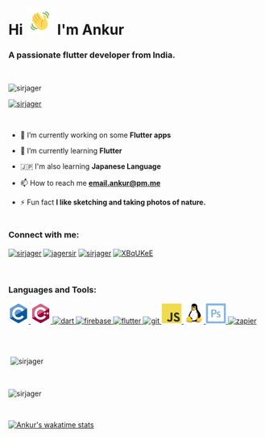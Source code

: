 <h1 align="left">Hi <img src="https://github.com/SirJager/SirJager/blob/master/assets/wave.gif"height="55px" width="55px"> I'm Ankur</h1>
<h3 align="left">A passionate flutter developer from India.</h3>
<br/>
<p align="left"> <img src="https://komarev.com/ghpvc/?username=sirjager&label=Profile%20views&color=0e75b6&style=flat" alt="sirjager" /> </p>

<p align="left"> <a href="https://twitter.com/sirjager" target="blank"><img src="https://img.shields.io/twitter/follow/sirjager?logo=twitter&style=for-the-badge" alt="sirjager" /></a> </p>
<br/>

- 🔭 I’m currently working on some **Flutter apps**

- 🌱 I’m currently learning **Flutter**

- 🇯🇵 I'm also learning **Japanese Language**

- 📫 How to reach me **email.ankur@pm.me**

- ⚡ Fun fact **I like sketching and taking photos of nature.**
<br/><br/>
<h3 align="left">Connect with me:</h3>
<p align="left">
<a href="https://twitter.com/sirjager" target="blank"><img align="center" src="https://raw.githubusercontent.com/rahuldkjain/github-profile-readme-generator/master/src/images/icons/Social/twitter.svg" alt="sirjager" height="30" width="40" /></a>
<a href="https://fb.com/jagersir" target="blank"><img align="center" src="https://raw.githubusercontent.com/rahuldkjain/github-profile-readme-generator/master/src/images/icons/Social/facebook.svg" alt="jagersir" height="30" width="40" /></a>
<a href="https://instagram.com/sirjager" target="blank"><img align="center" src="https://raw.githubusercontent.com/rahuldkjain/github-profile-readme-generator/master/src/images/icons/Social/instagram.svg" alt="sirjager" height="30" width="40" /></a>
<a href="https://discord.gg/XBqUKeE" target="blank"><img align="center" src="https://raw.githubusercontent.com/rahuldkjain/github-profile-readme-generator/master/src/images/icons/Social/discord.svg" alt="XBqUKeE" height="30" width="40" /></a>
</p>
<br/>
<h3 align="left">Languages and Tools:</h3>
<p align="left"> <a href="https://www.cprogramming.com/" target="_blank"> <img src="https://raw.githubusercontent.com/devicons/devicon/master/icons/c/c-original.svg" alt="c" width="40" height="40"/> </a> <a href="https://www.w3schools.com/cpp/" target="_blank"> <img src="https://raw.githubusercontent.com/devicons/devicon/master/icons/cplusplus/cplusplus-original.svg" alt="cplusplus" width="40" height="40"/> </a> <a href="https://dart.dev" target="_blank"> <img src="https://www.vectorlogo.zone/logos/dartlang/dartlang-icon.svg" alt="dart" width="40" height="40"/> </a> <a href="https://firebase.google.com/" target="_blank"> <img src="https://www.vectorlogo.zone/logos/firebase/firebase-icon.svg" alt="firebase" width="40" height="40"/> </a> <a href="https://flutter.dev" target="_blank"> <img src="https://www.vectorlogo.zone/logos/flutterio/flutterio-icon.svg" alt="flutter" width="40" height="40"/> </a> <a href="https://git-scm.com/" target="_blank"> <img src="https://www.vectorlogo.zone/logos/git-scm/git-scm-icon.svg" alt="git" width="40" height="40"/> </a> <a href="https://developer.mozilla.org/en-US/docs/Web/JavaScript" target="_blank"> <img src="https://raw.githubusercontent.com/devicons/devicon/master/icons/javascript/javascript-original.svg" alt="javascript" width="40" height="40"/> </a> <a href="https://www.linux.org/" target="_blank"> <img src="https://raw.githubusercontent.com/devicons/devicon/master/icons/linux/linux-original.svg" alt="linux" width="40" height="40"/> </a> <a href="https://www.photoshop.com/en" target="_blank"> <img src="https://raw.githubusercontent.com/devicons/devicon/master/icons/photoshop/photoshop-line.svg" alt="photoshop" width="40" height="40"/> </a> <a href="https://zapier.com" target="_blank"> <img src="https://www.vectorlogo.zone/logos/zapier/zapier-icon.svg" alt="zapier" width="40" height="40"/> </a> </p>
<br/><br/>

<p>&nbsp;<img align="center" src="https://github-readme-stats.vercel.app/api?username=sirjager&show_icons=true&locale=en&theme=tokyonight&count_private=true" alt="sirjager" /></p>
<br/>


<p><img align="center" src="https://github-readme-stats.vercel.app/api/top-langs?username=sirjager&show_icons=true&locale=en&theme=tokyonight&count_private=true" alt="sirjager" /></p>
<br/>

[![Ankur's wakatime stats](https://github-readme-stats.vercel.app/api/wakatime?username=SirJager&layout=compact&theme=tokyonight&count_private=true)](https://github.com/SirJager)

<br/>
